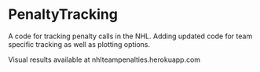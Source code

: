 # PenaltyTracking
A code for tracking penalty calls in the NHL. Adding updated code for team specific tracking as well as plotting options.

Visual results available at nhlteampenalties.herokuapp.com
